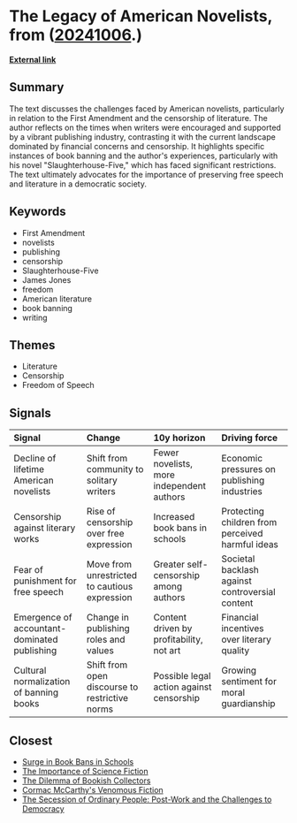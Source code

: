 # __The Legacy of American Novelists__, from ([20241006](https://kghosh.substack.com/p/20241006).)

__[External link](https://www.amazon.com/exec/obidos/ASIN/0385334265/wwwaustinkleo-20/ref=nosim/)__



## Summary

The text discusses the challenges faced by American novelists, particularly in relation to the First Amendment and the censorship of literature. The author reflects on the times when writers were encouraged and supported by a vibrant publishing industry, contrasting it with the current landscape dominated by financial concerns and censorship. It highlights specific instances of book banning and the author's experiences, particularly with his novel "Slaughterhouse-Five," which has faced significant restrictions. The text ultimately advocates for the importance of preserving free speech and literature in a democratic society.

## Keywords

* First Amendment
* novelists
* publishing
* censorship
* Slaughterhouse-Five
* James Jones
* freedom
* American literature
* book banning
* writing

## Themes

* Literature
* Censorship
* Freedom of Speech

## Signals

| Signal                                       | Change                                         | 10y horizon                               | Driving force                                    |
|:---------------------------------------------|:-----------------------------------------------|:------------------------------------------|:-------------------------------------------------|
| Decline of lifetime American novelists       | Shift from community to solitary writers       | Fewer novelists, more independent authors | Economic pressures on publishing industries      |
| Censorship against literary works            | Rise of censorship over free expression        | Increased book bans in schools            | Protecting children from perceived harmful ideas |
| Fear of punishment for free speech           | Move from unrestricted to cautious expression  | Greater self-censorship among authors     | Societal backlash against controversial content  |
| Emergence of accountant-dominated publishing | Change in publishing roles and values          | Content driven by profitability, not art  | Financial incentives over literary quality       |
| Cultural normalization of banning books      | Shift from open discourse to restrictive norms | Possible legal action against censorship  | Growing sentiment for moral guardianship         |

## Closest

* [Surge in Book Bans in Schools](26896b99b4ecf877f231b5363a9066ad)
* [The Importance of Science Fiction](8ebb431ce8d949d5a1ecb52bbd42a69f)
* [The Dilemma of Bookish Collectors](28fa6cfa36c941a3e313f6b4b67cdcad)
* [Cormac McCarthy's Venomous Fiction](b75f2d908abb3ba97b7673a475bbf36b)
* [The Secession of Ordinary People: Post-Work and the Challenges to Democracy](43aa6ac3d82bbc19f0d66d5b2bb37897)